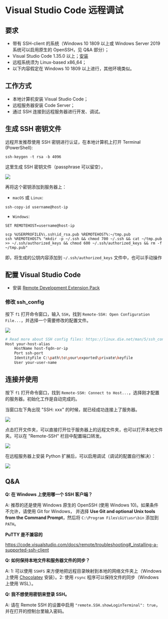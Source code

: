 # Visual Studio Code 远程调试

## 要求
* 带有 SSH-client 的系统（Windows 10 1809 以上或 Windows Server 2019 系统可以启用原生的 OpenSSH，见 Q&A 部分）；
* Visual Studio Code 1.35.0 以上；[安装](https://code.visualstudio.com/)
* 远程系统须为 Linux-based x86_64；
* 以下内容假定在 Windows 10 1809 以上进行，其他环境类似。

## 工作方式
* 本地计算机安装 Visual Studio Code；
* 远程服务器安装 Code Server；
* 通过 SSH 连接到远程服务器进行开发、调试。

## 生成 SSH 密钥文件
远程开发推荐使用 SSH 密钥进行认证，在本地计算机上打开 Terminal (PowerShell):
```posh
ssh-keygen -t rsa -b 4096
```
这里生成 SSH 密钥文件（passphrase 可以留空），

![](https://i.loli.net/2019/06/10/5cfe00cb8023676767.png)

再将这个密钥添加到服务器上：
* `macOS` 或 `Linux`:
```posh
ssh-copy-id username@host-ip
```
* `Windows`:
```posh
SET REMOTEHOST=username@host-ip

scp %USERPROFILE%\.ssh\id_rsa.pub %REMOTEHOST%:~/tmp.pub
ssh %REMOTEHOST% "mkdir -p ~/.ssh && chmod 700 ~/.ssh && cat ~/tmp.pub >> ~/.ssh/authorized_keys && chmod 600 ~/.ssh/authorized_keys && rm -f ~/tmp.pub"
```
即，将生成的公钥内容添加到 `~/.ssh/authorized_keys` 文件中，也可以手动操作

## 配置 Visual Studio Code
* 安装 [Remote Development Extension Pack](https://marketplace.visualstudio.com/items?itemName=ms-vscode-remote.vscode-remote-extensionpack)
### 修改 ssh_config
按下 `f1` 打开命令窗口，输入 `SSH`，找到 `Remote-SSH: Open Configuration File...`，并选择一个需要修改的配置文件。

![](https://i.loli.net/2019/06/10/5cfdfc35536e852460.jpg)

```bash
# Read more about SSH config files: https://linux.die.net/man/5/ssh_config
Host your-host-alias
    HostName host-fqdn-or-ip
    Port ssh-port
    IdentityFile C:\path\to\your\exported\private\keyfile
    User your-user-name
```

## 连接并使用
按下 `f1` 打开命令窗口，找到 `Remote-SSH: Connect to Host...`，选择刚才配置的服务器。初始化工作是自动完成的。

当窗口左下角出现 "SSH: xxx" 的时候，就已经成功连接上了服务器。

![](https://i.loli.net/2019/06/10/5cfdfc941d68c91056.jpg)

点击打开文件夹，可以直接打开位于服务器上的远程文件夹，也可以打开本地文件夹。可以在 "Remote-SSH" 栏目中配置端口转发。

![](https://i.loli.net/2019/06/10/5cfdfcb6c0b0d15041.jpg)

在远程服务器上安装 Python 扩展后，可以启用调试（调试的配置自行解决）：

![](https://i.loli.net/2019/06/10/5cfdfcce8382426219.jpg)

## Q&A

**Q: 在 Windows 上使用哪一个 SSH 客户端？**

A: 推荐的还是使用 Windows 原生的 OpenSSH (使用 Windows 10)。如果条件不允许，请使用 Git for Windows，
并选择 **Use Git and optional Unix tools from the Command Prompt**，然后将 `C:\Program Files\Git\usr\bin` 添加到 `PATH`。

**PuTTY 是不兼容的**

https://code.visualstudio.com/docs/remote/troubleshooting#_installing-a-supported-ssh-client


**Q: 如何保持本地文件和服务器文件的同步？**

A: 1: 可以使用 `SSHFS` 来方便地把远程目录映射到本地的网络文件夹上（Windows 上使用 [Chocolatey](https://chocolatey.org/) 安装）。2: 使用 `rsync` 程序可以保持文件的同步（Windows 上使用 WSL）。

**Q: 我不想使用密钥来登录 SSH。**

A: 请在 Remote SSH 的设置中启用 `"remote.SSH.showLoginTerminal": true`，并在打开的控制台里输入密码。
